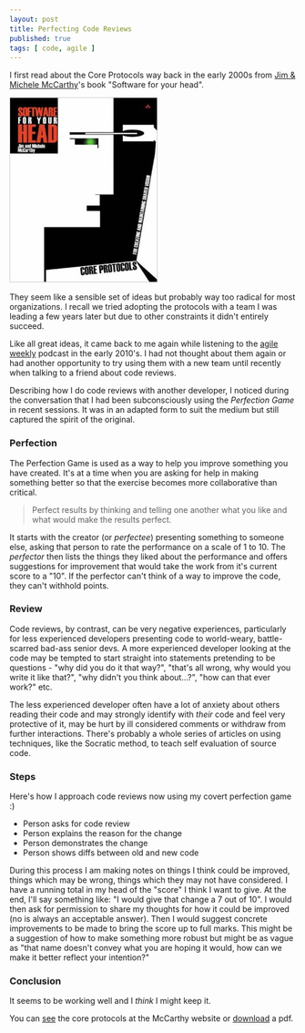 ```yaml
---
layout: post
title: Perfecting Code Reviews
published: true
tags: [ code, agile ]
---
```


I first read about the Core Protocols way back in the early 2000s from 
<a href="http://www.mccarthyshow.com/">Jim & Michele McCarthy</a>'s book "Software for your head".

![book cover](/img/posts/perfecting-code-reviews/software-for-your-head.jpg)

They seem like a sensible set of ideas but probably way too radical for most organizations. I recall 
we tried adopting the protocols with a team I was leading a few years later but due to other constraints 
it didn't entirely succeed.

Like all great ideas, it came back to me again while listening to the <a href="http://integrumtech.com/category/agile-weekly-podcast/">agile
weekly</a> podcast in the early 2010's. I had not thought about them again or had another opportunity to 
try using them with a new team until recently when talking to a friend about code reviews.

Describing how I do code reviews with another developer, I noticed during the conversation 
that I had been subconsciously using the *Perfection Game* in recent sessions. It was in an 
adapted form to suit the medium but still captured the spirit of the original.

### Perfection

The Perfection Game is used as a way to help you improve something you have created. It's at a time when
you are asking for help in making something better so that the exercise becomes more
collaborative than critical.

<blockquote>
Perfect results by thinking and telling one another what you like and what would make the results perfect.
</blockquote>

It starts with the creator (or *perfectee*) presenting something to someone else, asking that
person to rate the performance on a scale of 1 to 10. The *perfector* then lists the things
they liked about the performance and offers suggestions for improvement that would take the work
from it's current score to a "10". If the perfector can't think of a way to improve the code, they
can't withhold points.

### Review

Code reviews, by contrast, can be very negative experiences, particularly for less experienced
developers presenting code to world-weary, battle-scarred bad-ass senior devs. A more experienced
developer looking at the code may be tempted to start straight into statements pretending to be
questions - "why did you do it that way?", "that's all wrong, why would you write it like that?",
"why didn't you think about...?", "how can that ever work?" etc.

The less experienced developer often have a lot of anxiety about others reading their code and may 
strongly identify with *their* code and feel very protective of it, may be 
hurt by ill considered comments or withdraw from further interactions. There's probably
a whole series of articles on using techniques, like the Socratic method, to teach self evaluation
of source code.


### Steps

Here's how I approach code reviews now using my covert perfection game :)

* Person asks for code review
* Person explains the reason for the change
* Person demonstrates the change 
* Person shows diffs between old and new code 

During this process I am making notes on things I think could be improved, things which may be wrong, 
things which they may not have considered. I have a running total in my head of the "score" I think I want 
to give. At the end, I'll say something like: "I would give that change a 7 out of 10". I would then ask 
for permission to share my thoughts for how it could be improved (no is always an acceptable answer). 
Then I would suggest concrete improvements to be made to bring the score up to full marks. This might be a 
suggestion of how to make something more robust but might be as vague as "that name doesn't convey what you 
are hoping it would, how can we make it better reflect your intention?"


### Conclusion

It seems to be working well and I *think* I might keep it.

You can <a href="http://www.mccarthyshow.com/online/">see</a> the core protocols at the
McCarthy website or <a href="http://www.mccarthyshow.com/download-the-core/">download</a> a pdf.
